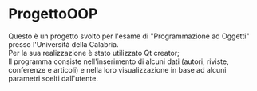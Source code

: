 # ProgettoOOP
Questo è un progetto svolto per l'esame di "Programmazione ad Oggetti" presso l'Università della Calabria.         
Per la sua realizzazione è stato utilizzato Qt creator;       
Il programma consiste nell'inserimento di alcuni dati (autori, riviste, conferenze e articoli) e nella loro visualizzazione in base ad alcuni parametri scelti dall'utente.
